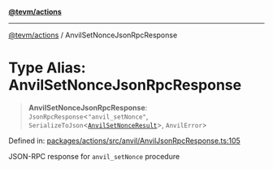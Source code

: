 [**@tevm/actions**](../README.md)

***

[@tevm/actions](../globals.md) / AnvilSetNonceJsonRpcResponse

# Type Alias: AnvilSetNonceJsonRpcResponse

> **AnvilSetNonceJsonRpcResponse**: `JsonRpcResponse`\<`"anvil_setNonce"`, `SerializeToJson`\<[`AnvilSetNonceResult`](AnvilSetNonceResult.md)\>, `AnvilError`\>

Defined in: [packages/actions/src/anvil/AnvilJsonRpcResponse.ts:105](https://github.com/evmts/tevm-monorepo/blob/main/packages/actions/src/anvil/AnvilJsonRpcResponse.ts#L105)

JSON-RPC response for `anvil_setNonce` procedure
